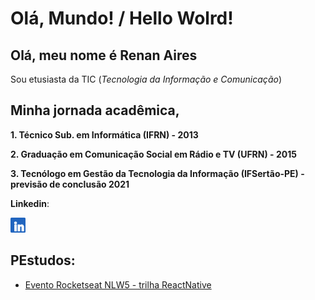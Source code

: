 
# Olá, Mundo! / Hello Wolrd!

## Olá, meu nome é Renan Aires
Sou etusiasta da TIC (_Tecnologia da Informação e Comunicação_)

## Minha jornada acadêmica,
**1. Técnico Sub. em Informática (IFRN) - 2013**

**2. Graduação em Comunicação Social em Rádio e TV (UFRN) - 2015**

**3. Tecnólogo em Gestão da Tecnologia da Informação (IFSertão-PE) - previsão de conclusão 2021**
    
   
**Linkedin**:

[<img src='./assets/in.png' width='24px' />](https://www.linkedin.com/in/renan-aires-tic/ "Conecte-se") 


## PEstudos:
* [Evento Rocketseat NLW5 - trilha ReactNative ](https://github.com/renanairestic/NLW-5-ReactNative/tree/main/plantmanager)



